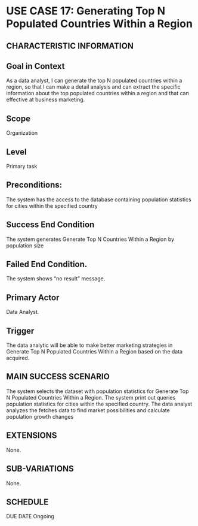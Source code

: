 # USE CASE 17: Generating Top N Populated Countries Within a Region
## CHARACTERISTIC INFORMATION
## Goal in Context
As a data analyst, I can generate the top N populated countries within a region, so that I can make a detail analysis and can extract the specific information about the top populated countries within a region and that can effective at business marketing.
## Scope
Organization
## Level
Primary task
## Preconditions:
The system has the access to the database containing population statistics for cities within the specified country
## Success End Condition
The system generates Generate Top N Countries Within a Region by population size
## Failed End Condition.
The system shows “no result” message.
## Primary Actor
Data Analyst.
## Trigger
The data analytic will be able to make better marketing strategies in Generate Top N Populated Countries Within a Region based on the data acquired.
## MAIN SUCCESS SCENARIO
The system selects the dataset with population statistics for Generate Top N Populated Countries Within a Region.
The system print out queries population statistics for cities within the specified country.
The data analyst analyzes the fetches data to find market possibilities and calculate population growth changes
## EXTENSIONS
None.
## SUB-VARIATIONS
None.
## SCHEDULE
DUE DATE
Ongoing